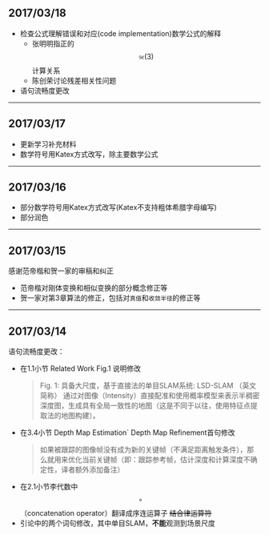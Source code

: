 ## 2017/03/18
* 检查公式理解错误和对应(code implementation)数学公式的解释
   * 张明明指正的$$\mathfrak{se}(3)$$计算关系
   * 陈创荣讨论残差相关性问题
* 语句流畅度更改
---
## 2017/03/17
* 更新学习补充材料
* 数学符号用Katex方式改写，除主要数学公式
---
## 2017/03/16
* 部分数学符号用Katex方式改写(Katex不支持粗体希腊字母编写)
* 部分润色
---
## 2017/03/15
感谢范帝楷和贺一家的审稿和纠正
* 范帝楷对刚体变换和相似变换的部分概念修正等
* 贺一家对第3章算法的修正，包括对`真值`和`收敛半径`的修正等
---
## 2017/03/14
语句流畅度更改：
* 在1.1小节 Related Work Fig.1 说明修改
  > Fig. 1: 具备大尺度，基于直接法的单目SLAM系统: LSD-SLAM （英文简称） 通过对图像（Intensity）直接配准和使用概率模型来表示半稠密深度图，生成具有全局一致性的地图（这是不同于以往，使用特征点提取法的地图构建）。
* 在3.4小节 Depth Map Estimation\` Depth Map Refinement首句修改
  > 如果被跟踪的图像帧没有成为新的关键帧（不满足距离触发条件），那么就用来优化当前关键帧（即：跟踪参考帧，估计深度和计算深度不确定性，译者额外添加备注）
* 在2.1小节李代数中$$\circ$$（concatenation operator）翻译成序连运算子 ~~结合律运算符~~
* 引论中的两个词句修改，其中单目SLAM，**不能**观测到场景尺度